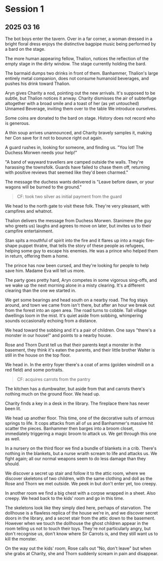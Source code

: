 
# Session 1
## 2025 03 16

The bot boys enter the tavern. Over in a far corner, a woman dressed in a bright floral dress enjoys the distinctive bagpipe music being performed by a bard on the stage.

The more human appearing fellow, Thalion, notices the reflection of the empty stage in the dirty window. The stage currently holding the bard.

The barmaid dumps two drinks in front of them. Banhammer, Thalion's large entirely metal companion, does not consume humanoid beverages, and pushes his drink toward Thalion.

Aryn gives Charity a nod, pointing out the new arrivals. It's supposed to be subtle, but Thalion notices it anway. Charity dismisses the air of subterfuge altogether with a broad smile and a toast of her (as yet untouched) Unnamed Beverage, inviting them over to the table We introduce ourselves.

Some coins are donated to the bard on stage. History does not record who is generous.

A thin soup arrives unannounced, and Charity bravely samples it, making her Con save for it not to bounce right out again.

A guard rushes in, looking for someone, and finding us. "You lot! The Duchess Morwen needs your help!"

"A band of wayward travellers are camped outside the walls. They're harassing the townsfolk. Guards have failed to chase them off, returning with positive reviews that seemed like they'd been charmed."

The message the duchess wants delivered is "Leave before dawn, or your wagons will be burned to the ground."

> CF: took two silver as initial payment from the guard

We head to the north gate to visit these folk. They're very pleasant, with campfires and whatnot.

Thalion delivers the message from Duchess Morwen. Stanimere (the guy who greets us) laughs and agrees to move on later, but invites us to their campfire entertainment.

Stan spits a mouthful of spirit into the fire and it flares up into a magic fire-shape puppet thratre, that tells the story of these people as refugees, helping some guy to escape his enemies. He was a prince who helped them in return, offering them a home.

The prince has now been cursed, and they're looking for people to help save him. Madame Eva will tell us more.

The party goes pretty hard, Aryn competes in some vigorous sing-offs, and we wake up the next morning alone in a misty clearing. It's a different clearing than the one we started in.

We get some bearings and head south on a nearby road. The fog stays around, and town we came from isn't there, but after an hour we break out from the forest into an open area. The road turns to cobble. Tall village dwellings loom in the mist. It's quiet aside from sobbing, whimpering sounds occasionally echoing from a distance.

We head toward the sobbing and it's a pair of children. One says "there's a monster in our house!" and points to a nearby house.

Rose and Thorn Durst tell us that their parents kept a monster in the basement, they think it's eaten the parents, and their little brother Walter is still in the house on the top floor.

We head in. In the entry foyer there's a coat of arms (golden windmill on a red field) and some portraits.

> CF: acquires carrots from the pantry

The kitchen has a dumbwaiter, but aside from that and carrots there's nothing much on the ground floor. We head up.

Charity finds a key in a desk in the library. The fireplace there has never been lit.

We head up another floor. This time, one of the decorative suits of armous springs to life. It cops attacks from all of us and Banhammer's massive hit scatter the pieces. Banhammer then barges into a broom closet, immediately triggering a magic broom to attack us. We get through this one as well.

In a nursery on the third floor we find a bundle of blankets in a crib. There's nothing in the blankets, but a nurse wraith scream to life and attacks us. We fight again; all our normal weapons seem to do less damage than they should.

We discover a secret up stair and follow it to the attic room, where we discover skeletons of two children, with the same clothing and doll as the Rose and Thorn we met outside. We peek in but don't enter yet, too creepy.

In another room we find a big chest with a corpse wrapped in a sheet. Also creepy. We head back to the kids' room and go in this time.

The skeletons look like they simply died here, perhaps of starvation. The dollhouse is a flawless replica of the house we're in, and we discover secret doors in the library, and a secret stair from the attic down to the basement. However when we touch the dollhouse the ghost children appear in the room telling us not to touch their toys. They're not particularly angry, but don't recognise us, don't know where Sir Carrots is, and they still want us to kill the monster.

On the way out the kids' room, Rose calls out "No, don't leave" but when she grabs at Charity, she and Thorn suddenly scream in pain and disappear.
